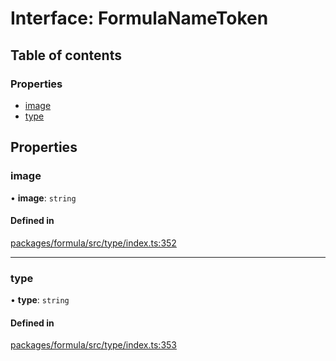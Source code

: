 # Interface: FormulaNameToken

## Table of contents

### Properties

- [image](FormulaNameToken.md#image)
- [type](FormulaNameToken.md#type)

## Properties

### <a id="image" name="image"></a> image

• **image**: `string`

#### Defined in

[packages/formula/src/type/index.ts:352](https://github.com/mashcard/mashcard/blob/main/packages/formula/src/type/index.ts#L352)

___

### <a id="type" name="type"></a> type

• **type**: `string`

#### Defined in

[packages/formula/src/type/index.ts:353](https://github.com/mashcard/mashcard/blob/main/packages/formula/src/type/index.ts#L353)
